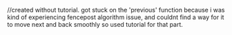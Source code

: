 //created without tutorial. got stuck on the 'previous' function because i was kind of experiencing fencepost algorithm issue,
and couldnt find a way for it to move next and back smoothly so used tutorial for that part.
